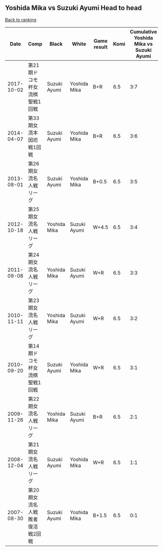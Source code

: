 ## Yoshida Mika vs Suzuki Ayumi Head to head

[Back to ranking](../../index.md)




| **Date** | **Comp** | **Black** | **White** | **Game result** | **Komi** | **Cumulative Yoshida Mika vs Suzuki Ayumi** | **Yoshida Mika streak** | **Suzuki Ayumi streak** | 
| --- | --- | --- | --- | --- | --- | --- | --- | --- |
| 2017-10-02 | 第21期ドコモ杯女流棋聖戦1回戦 | Suzuki Ayumi | Yoshida Mika | B+R | 6.5 | 3:7 | 0 | 6 | 
| 2014-04-07 | 第33期女流本因坊戦1回戦 | Suzuki Ayumi | Yoshida Mika | B+R | 6.5 | 3:6 | 0 | 5 | 
| 2013-08-01 | 第26期女流名人戦リーグ | Suzuki Ayumi | Yoshida Mika | B+0.5 | 6.5 | 3:5 | 0 | 4 | 
| 2012-10-18 | 第25期女流名人戦リーグ | Yoshida Mika | Suzuki Ayumi | W+4.5 | 6.5 | 3:4 | 0 | 3 | 
| 2011-09-08 | 第24期女流名人戦リーグ | Yoshida Mika | Suzuki Ayumi | W+R | 6.5 | 3:3 | 0 | 2 | 
| 2010-11-11 | 第23期女流名人戦リーグ | Yoshida Mika | Suzuki Ayumi | W+R | 6.5 | 3:2 | 0 | 1 | 
| 2010-09-20 | 第14期ドコモ杯女流棋聖戦1回戦 | Suzuki Ayumi | Yoshida Mika | W+R | 6.5 | 3:1 | 3 | 0 | 
| 2009-11-26 | 第22期女流名人戦リーグ | Yoshida Mika | Suzuki Ayumi | B+R | 6.5 | 2:1 | 2 | 0 | 
| 2008-12-04 | 第21期女流名人戦リーグ | Suzuki Ayumi | Yoshida Mika | W+R | 6.5 | 1:1 | 1 | 0 | 
| 2007-08-30 | 第20期女流名人戦敗者復活戦2回戦 | Suzuki Ayumi | Yoshida Mika | B+1.5 | 6.5 | 0:1 | 0 | 1 |




